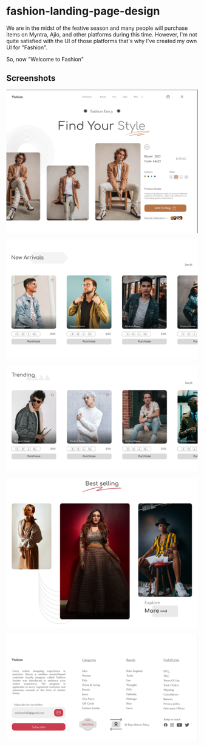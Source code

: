 # fashion-landing-page-design

We are in the midst of the festive season and many people will purchase items on Myntra, Ajio, and other platforms during this time. However, I'm not quite satisfied with the UI of those platforms that's why I've created my own UI for "Fashion".

So, now "Welcome to Fashion"


## Screenshots

![App Screenshot](https://github.com/subham-04/fashion-landing-page-design/blob/main/f1.png)


![App Screenshot](https://github.com/subham-04/fashion-landing-page-design/blob/main/f2.png)

![App Screenshot](https://github.com/subham-04/fashion-landing-page-design/blob/main/f3.png)


![App Screenshot](https://github.com/subham-04/fashion-landing-page-design/blob/main/f4.png)


![App Screenshot](https://github.com/subham-04/fashion-landing-page-design/blob/main/f5.png)


